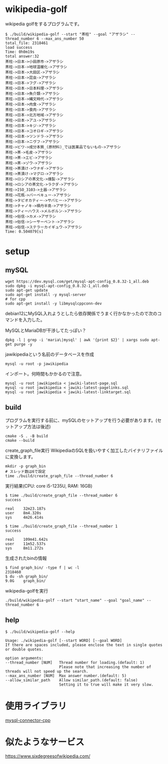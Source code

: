 # wikipedia-golf
wikipedia golfをするプログラムです。
```
$ ./build/wikipedia-golf --start "茶柱" --goal "アザラシ" --thread_number 6 --max_ans_number 50
total_file: 2318461
load success
Time: 0h0m19s
total answer:32
茶柱->日本->小田原市->アザラシ
茶柱->日本->地球温暖化->アザラシ
茶柱->日本->大田区->アザラシ
茶柱->日本->昆虫->アザラシ
茶柱->日本->フグ->アザラシ
茶柱->日本->日本料理->アザラシ
茶柱->日本->魚介類->アザラシ
茶柱->日本->縄文時代->アザラシ
茶柱->日本->肉食->アザラシ
茶柱->日本->食肉->アザラシ
茶柱->日本->北方地域->アザラシ
茶柱->日本->アユ->アザラシ
茶柱->日本->キジ->アザラシ
茶柱->日本->コオロギ->アザラシ
茶柱->日本->ツンドラ->アザラシ
茶柱->日本->ニヴフ->アザラシ
茶柱->ビワ->成分本質_(原材料)_では医薬品でないもの->アザラシ
茶柱->茶->毛皮->アザラシ
茶柱->茶->エビ->アザラシ
茶柱->茶->ゾウ->アザラシ
茶柱->茶漬け->ウナギ->アザラシ
茶柱->茶漬け->マグロ->アザラシ
茶柱->ロシアの茶文化->燻製->アザラシ
茶柱->ロシアの茶文化->ラクダ->アザラシ
茶柱->ISO_3103->土器->アザラシ
茶柱->花瓶->バーベキュー->アザラシ
茶柱->タピオカティー->サバヒー->アザラシ
茶柱->チャノキ->積丹半島->アザラシ
茶柱->ティーハウス->メルボルン->アザラシ
茶柱->俗信->カメ->アザラシ
茶柱->俗信->シーサーペント->アザラシ
茶柱->俗信->ステラーカイギュウ->アザラシ
Time: 0.504079[s]
```

# setup

## mySQL

```
wget https://dev.mysql.com/get/mysql-apt-config_0.8.32-1_all.deb
sudo dpkg -i mysql-apt-config_0.8.32-1_all.deb
sudo apt-get update
sudo apt-get install -y mysql-server
# for cpp
sudo apt-get install -y libmysqlcppconn-dev
```
debian12にMySQL入れようとしたら依存関係でうまく行かなかったので次のコマンドを入力した。

MySQLとMariaDBが干渉してたっぽい？
```
dpkg -l | grep -i 'maria\|mysql' | awk '{print $2}' | xargs sudo apt-get purge -y
```

jawikipediaという名前のデータベースを作成
```
mysql -u root -p jawikipedia
```
インポート。何時間もかかるので注意。
```
mysql -u root jawikipedia < jawiki-latest-page.sql
mysql -u root jawikipedia < jawiki-latest-pagelinks.sql
mysql -u root jawikipedia < jawiki-latest-linktarget.sql
```
## build

プログラムを実行する前に、mySQLのセットアップを行う必要があります。(セットアップ方法は後述)
```
cmake -S . -B build
cmake --build
```

create_graph_file実行
WikipediaのSQLを扱いやすく加工したバイナリファイルに変換します。

```
mkdir -p graph_bin
# スレッド数は6で設定
time ./build/create_graph_file --thread_number 6
```

実行結果(CPU: core i5-1235U, RAM: 16GB)
```
$ time ./build/create_graph_file --thread_number 6
success

real    32m23.187s
user    8m4.320s
sys     4m26.414s

$ time ./build/create_graph_file --thread_number 1
success

real    109m41.642s
user    11m52.537s
sys     8m11.272s
```

生成されたbinの情報
```
$ find graph_bin/ -type f | wc -l
2318460
$ du -sh graph_bin/
9.0G    graph_bin/
```

wikipedia-golfを実行
```
./build/wikipedia-golf --start "start_name" --goal "goal_name" --thread_number 6
```

## help
```
$ ./build/wikipedia-golf --help
```
```
Usage: ./wikipedia-golf [--start WORD] [--goal WORD]
If there are spaces included, please enclose the text in single quotes or double quotes.

option arguments:
--thread_number [NUM]   Thread number for loading.(default: 1)
                        Please note that increasing the number of threads will not speed up the search.
--max_ans_number [NUM]  Max answer number.(default: 5)
--allow_similar_path    Allow similar_path.(default: false)
                        Setting it to true will make it very slow.
```

# 使用ライブラリ
[mysql-connector-cpp](https://github.com/mysql/mysql-connector-cpp)

# 似たようなサービス
https://www.sixdegreesofwikipedia.com/
